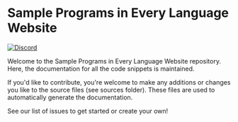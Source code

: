 # Sample Programs in Every Language Website

[![Discord](https://img.shields.io/discord/612072397545275424)](https://discord.gg/Jhmtj7Z)  

Welcome to the Sample Programs in Every Language Website repository. Here, the documentation
for all the code snippets is maintained. 

If you'd like to contribute, you're welcome to make any additions or changes you like
to the source files (see sources folder). These files are used to automatically
generate the documentation.

See our list of issues to get started or create your own!

[language-template]: https://github.com/TheRenegadeCoder/sample-programs-website/blob/master/templates/LANGUAGE_ARTICLE_TEMPLATE.md
[project-template]: https://github.com/TheRenegadeCoder/sample-programs-website/blob/master/templates/PROJECT_ARTICLE_TEMPLATE.md
[sample-program-template]: https://github.com/TheRenegadeCoder/sample-programs-website/blob/master/templates/CODE_ARTICLE_TEMPLATE.md
